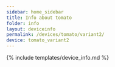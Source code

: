 ```yaml
---
sidebar: home_sidebar
title: Info about tomato
folder: info
layout: deviceinfo
permalink: /devices/tomato/variant2/
device: tomato_variant2
---
```

{% include templates/device_info.md %}

